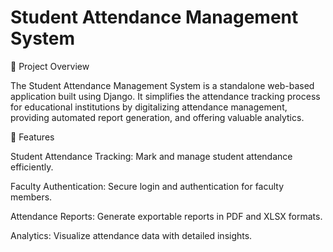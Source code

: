 # Student Attendance Management System

📌 Project Overview

The Student Attendance Management System is a standalone web-based application built using Django. It simplifies the attendance tracking process for educational institutions by digitalizing attendance management, providing automated report generation, and offering valuable analytics.

🚀 Features

Student Attendance Tracking: Mark and manage student attendance efficiently.

Faculty Authentication: Secure login and authentication for faculty members.

Attendance Reports: Generate exportable reports in PDF and XLSX formats.

Analytics: Visualize attendance data with detailed insights.
